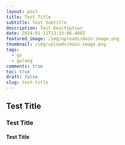 ```yaml
---
layout: post
title: Test Title
subtitle: Test Subtitle
description: Test Desctiption
date: 2024-01-11T13:33:06.408Z
featured_image: /img/uploads/main-image.png
thumbnail: /img/uploads/main-image.png
tags:
  - go
  - golang
comments: true
toc: true
draft: false
slug: test-title
---
```

## Test Title

### Test Title

#### Test Title